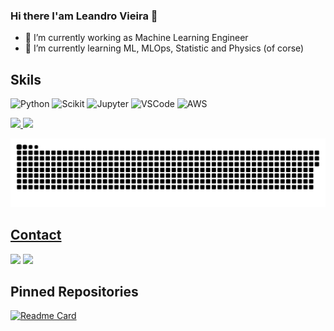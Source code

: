 ### Hi there I'am Leandro Vieira 👋

- 🔭 I’m currently working as Machine Learning Engineer
- 🌱 I’m currently learning ML, MLOps, Statistic and Physics (of corse)
##

## Skils
![Python](https://img.shields.io/badge/Python-FFD43B?style=for-the-badge&logo=python&logoColor=darkgreen)
![Scikit](https://img.shields.io/badge/scikit_learn-F7931E?style=for-the-badge&logo=scikit-learn&logoColor=white)
![Jupyter](https://img.shields.io/badge/Jupyter-F37626.svg?&style=for-the-badge&logo=Jupyter&logoColor=white)
![VSCode](https://img.shields.io/badge/Visual_Studio-5C2D91?style=for-the-badge&logo=visual%20studio&logoColor=white)
![AWS](https://img.shields.io/badge/Amazon_AWS-FF9900?style=for-the-badge&logo=amazonaws&logoColor=white)

 <div>
  <a href="https://github.com/leandro-vs">
  <img height="180em" src="https://github-readme-stats.vercel.app/api?username=leandro-vs&show_icons=true&theme=tokyonight&include_all_commits=true&count_private=true"/>
  <img height="180em" src="https://github-readme-stats.vercel.app/api/top-langs/?username=leandro-vs&layout=compact&langs_count=7&theme=tokyonight"/>
</div>
  
 ![Snake animation](https://github.com/leandro-vs/leandro-vs/blob/output/github-contribution-grid-snake.svg)
 
 ## Contact
 
 <div>
    <a href="https://mail.google.com/mail/u/0/#inbox" target="_blank"><img src="https://img.shields.io/badge/Gmail-D14836?style=for-the-badge&logo=gmail&logoColor=white"></a>
    <a href="https://www.linkedin.com/in/leandro-vieira-/" target="_blank"><img src="https://img.shields.io/badge/LinkedIn-0077B5?style=for-the-badge&logo=linkedin&logoColor=white"></a>
 </div>
 
## Pinned Repositories
 [![Readme Card](https://github-readme-stats.vercel.app/api/pin/?username=Leandro-VS&repo=bootcamp-data-platform&theme=radical)](https://github.com/Leandro-VS/bootcamp-data-platform)

